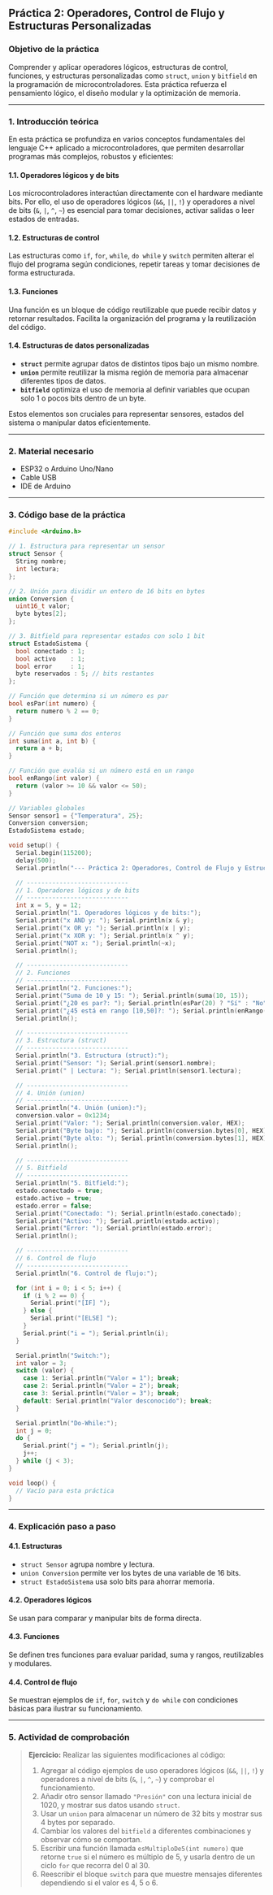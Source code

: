 ## **Práctica 2: Operadores, Control de Flujo y Estructuras Personalizadas**

### **Objetivo de la práctica**

Comprender y aplicar operadores lógicos, estructuras de control, funciones, y estructuras personalizadas como `struct`, `union` y `bitfield` en la programación de microcontroladores. Esta práctica refuerza el pensamiento lógico, el diseño modular y la optimización de memoria.

---

### **1. Introducción teórica**

En esta práctica se profundiza en varios conceptos fundamentales del lenguaje C++ aplicado a microcontroladores, que permiten desarrollar programas más complejos, robustos y eficientes:

#### **1.1. Operadores lógicos y de bits**

Los microcontroladores interactúan directamente con el hardware mediante bits. Por ello, el uso de operadores lógicos (`&&`, `||`, `!`) y operadores a nivel de bits (`&`, `|`, `^`, `~`) es esencial para tomar decisiones, activar salidas o leer estados de entradas.

#### **1.2. Estructuras de control**

Las estructuras como `if`, `for`, `while`, `do while` y `switch` permiten alterar el flujo del programa según condiciones, repetir tareas y tomar decisiones de forma estructurada.

#### **1.3. Funciones**

Una función es un bloque de código reutilizable que puede recibir datos y retornar resultados. Facilita la organización del programa y la reutilización del código.

#### **1.4. Estructuras de datos personalizadas**

* **`struct`** permite agrupar datos de distintos tipos bajo un mismo nombre.
* **`union`** permite reutilizar la misma región de memoria para almacenar diferentes tipos de datos.
* **`bitfield`** optimiza el uso de memoria al definir variables que ocupan solo 1 o pocos bits dentro de un byte.

Estos elementos son cruciales para representar sensores, estados del sistema o manipular datos eficientemente.

---

### **2. Material necesario**

* ESP32 o Arduino Uno/Nano
* Cable USB
* IDE de Arduino

---

### **3. Código base de la práctica**

```cpp
#include <Arduino.h>

// 1. Estructura para representar un sensor
struct Sensor {
  String nombre;
  int lectura;
};

// 2. Unión para dividir un entero de 16 bits en bytes
union Conversion {
  uint16_t valor;
  byte bytes[2];
};

// 3. Bitfield para representar estados con solo 1 bit
struct EstadoSistema {
  bool conectado : 1;
  bool activo    : 1;
  bool error     : 1;
  byte reservados : 5; // bits restantes
};

// Función que determina si un número es par
bool esPar(int numero) {
  return numero % 2 == 0;
}

// Función que suma dos enteros
int suma(int a, int b) {
  return a + b;
}

// Función que evalúa si un número está en un rango
bool enRango(int valor) {
  return (valor >= 10 && valor <= 50);
}

// Variables globales
Sensor sensor1 = {"Temperatura", 25};
Conversion conversion;
EstadoSistema estado;

void setup() {
  Serial.begin(115200);
  delay(500);
  Serial.println("--- Práctica 2: Operadores, Control de Flujo y Estructuras ---\n");

  // ----------------------------
  // 1. Operadores lógicos y de bits
  // ----------------------------
  int x = 5, y = 12;
  Serial.println("1. Operadores lógicos y de bits:");
  Serial.print("x AND y: "); Serial.println(x & y);
  Serial.print("x OR y: "); Serial.println(x | y);
  Serial.print("x XOR y: "); Serial.println(x ^ y);
  Serial.print("NOT x: "); Serial.println(~x);
  Serial.println();

  // ----------------------------
  // 2. Funciones
  // ----------------------------
  Serial.println("2. Funciones:");
  Serial.print("Suma de 10 y 15: "); Serial.println(suma(10, 15));
  Serial.print("¿20 es par?: "); Serial.println(esPar(20) ? "Sí" : "No");
  Serial.print("¿45 está en rango [10,50]?: "); Serial.println(enRango(45) ? "Sí" : "No");
  Serial.println();

  // ----------------------------
  // 3. Estructura (struct)
  // ----------------------------
  Serial.println("3. Estructura (struct):");
  Serial.print("Sensor: "); Serial.print(sensor1.nombre);
  Serial.print(" | Lectura: "); Serial.println(sensor1.lectura);

  // ----------------------------
  // 4. Unión (union)
  // ----------------------------
  Serial.println("4. Unión (union):");
  conversion.valor = 0x1234;
  Serial.print("Valor: "); Serial.println(conversion.valor, HEX);
  Serial.print("Byte bajo: "); Serial.println(conversion.bytes[0], HEX);
  Serial.print("Byte alto: "); Serial.println(conversion.bytes[1], HEX);
  Serial.println();

  // ----------------------------
  // 5. Bitfield
  // ----------------------------
  Serial.println("5. Bitfield:");
  estado.conectado = true;
  estado.activo = true;
  estado.error = false;
  Serial.print("Conectado: "); Serial.println(estado.conectado);
  Serial.print("Activo: "); Serial.println(estado.activo);
  Serial.print("Error: "); Serial.println(estado.error);
  Serial.println();

  // ----------------------------
  // 6. Control de flujo
  // ----------------------------
  Serial.println("6. Control de flujo:");

  for (int i = 0; i < 5; i++) {
    if (i % 2 == 0) {
      Serial.print("[IF] ");
    } else {
      Serial.print("[ELSE] ");
    }
    Serial.print("i = "); Serial.println(i);
  }

  Serial.println("Switch:");
  int valor = 3;
  switch (valor) {
    case 1: Serial.println("Valor = 1"); break;
    case 2: Serial.println("Valor = 2"); break;
    case 3: Serial.println("Valor = 3"); break;
    default: Serial.println("Valor desconocido"); break;
  }

  Serial.println("Do-While:");
  int j = 0;
  do {
    Serial.print("j = "); Serial.println(j);
    j++;
  } while (j < 3);
}

void loop() {
  // Vacío para esta práctica
}
```

---

### **4. Explicación paso a paso**

#### **4.1. Estructuras**

* `struct Sensor` agrupa nombre y lectura.
* `union Conversion` permite ver los bytes de una variable de 16 bits.
* `struct EstadoSistema` usa solo bits para ahorrar memoria.

#### **4.2. Operadores lógicos**

Se usan para comparar y manipular bits de forma directa.

#### **4.3. Funciones**

Se definen tres funciones para evaluar paridad, suma y rangos, reutilizables y modulares.

#### **4.4. Control de flujo**

Se muestran ejemplos de `if`, `for`, `switch` y `do while` con condiciones básicas para ilustrar su funcionamiento.

---

### **5. Actividad de comprobación**

> **Ejercicio:** Realizar las siguientes modificaciones al código:
>
> 1. Agregar al código ejemplos de uso operadores lógicos (`&&`, `||`, `!`) y operadores a nivel de bits (`&`, `|`, `^`, `~`) y comprobar el funcionamiento.
> 2. Añadir otro sensor llamado `"Presión"` con una lectura inicial de 1020, y mostrar sus datos usando `struct`.
> 3. Usar un `union` para almacenar un número de 32 bits y mostrar sus 4 bytes por separado.
> 4. Cambiar los valores del `bitfield` a diferentes combinaciones y observar cómo se comportan.
> 5. Escribir una función llamada `esMultiploDe5(int numero)` que retorne `true` si el número es múltiplo de 5, y usarla dentro de un ciclo `for` que recorra del 0 al 30.
> 6. Reescribir el bloque `switch` para que muestre mensajes diferentes dependiendo si el valor es 4, 5 o 6.
